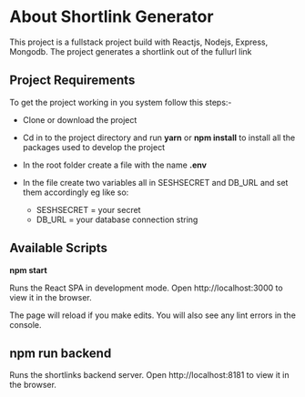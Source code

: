 # About Shortlink Generator

This project is a fullstack project build with Reactjs, Nodejs, Express, Mongodb. 
The project generates a shortlink out of the fullurl link 

## Project Requirements

To get the project working in you system follow this steps:-

- Clone or download the project 

- Cd in to the project directory and run **yarn** or **npm install** to install all the packages used to develop the project

- In the root folder create a file with the name **.env**

- In the file create two variables all in SESHSECRET and DB_URL and set them accordingly 
  eg like so:
    - SESHSECRET = your secret
    - DB_URL = your database connection string

## Available Scripts

**npm start**

Runs the React SPA in development mode.
Open http://localhost:3000 to view it in the browser.

The page will reload if you make edits.
You will also see any lint errors in the console.


## npm run backend

Runs the shortlinks backend server.
Open http://localhost:8181 to view it in the browser.